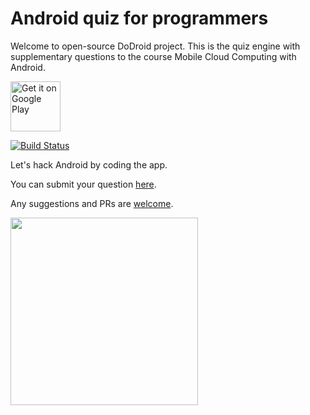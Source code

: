 # Android quiz for programmers

Welcome to open-source DoDroid project. This is the quiz engine with supplementary questions to the course Mobile Cloud Computing with Android.

<a style="margin-bottom: 0;" href='https://play.google.com/store/apps/details?id=doit.study.droid&hl=en'><img alt='Get it on Google Play' src='https://play.google.com/intl/en_us/badges/images/generic/en_badge_web_generic.png' height="80px"/></a>

[![Build Status](https://travis-ci.com/mgolokhov/dodroid.svg?branch=master)](https://travis-ci.com/mgolokhov/dodroid)

Let's hack Android by coding the app.

You can submit your question [here](https://docs.google.com/forms/d/12t_k5dga6CPrpOeP0kb1L9JexUK8PyRJNTRHlU9t24I/viewform?usp=send_form).

Any suggestions and PRs are [welcome](https://github.com/mgolokhov/dodroid/issues).

<img src=https://cloud.githubusercontent.com/assets/294512/16547582/f0dcec82-417b-11e6-9bec-78d5c87ecbcb.gif width=300/>

